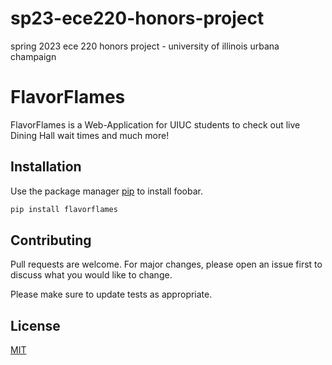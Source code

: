 # sp23-ece220-honors-project
spring 2023 ece 220 honors project - university of illinois urbana champaign

# FlavorFlames

FlavorFlames is a Web-Application for UIUC students to check out live Dining Hall wait times and much more!

## Installation

Use the package manager [pip](https://pip.pypa.io/en/stable/) to install foobar.

```bash
pip install flavorflames
```
## Contributing

Pull requests are welcome. For major changes, please open an issue first
to discuss what you would like to change.

Please make sure to update tests as appropriate.

## License

[MIT](https://choosealicense.com/licenses/mit/)
